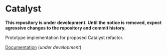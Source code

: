 # Catalyst

**This repository is under development. Until the notice is removed,
expect agressive changes to the repository and commit history.**


Prototype implementation for proposed Catalyst refactor.

[Documentation](https://catalyst-in-situ.readthedocs.io/en/latest/index.html) (*under development*)

